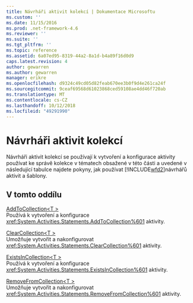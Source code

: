 ```yaml
---
title: Návrháři aktivit kolekcí | Dokumentace Microsoftu
ms.custom: ''
ms.date: 11/15/2016
ms.prod: .net-framework-4.6
ms.reviewer: ''
ms.suite: ''
ms.tgt_pltfrm: ''
ms.topic: reference
ms.assetid: 6a07ed95-8319-44a2-8a1d-b4a89f16d0d9
caps.latest.revision: 4
author: gewarren
ms.author: gewarren
manager: erikre
ms.openlocfilehash: d9324c49cd05d82feab670ee3b0f9d4e261ca24f
ms.sourcegitcommit: 9ceaf69568d61023868ced59108ae4dd46f720ab
ms.translationtype: MT
ms.contentlocale: cs-CZ
ms.lasthandoff: 10/12/2018
ms.locfileid: "49291990"
---
```

# <a name="collection-activity-designers"></a>Návrháři aktivit kolekcí
Návrháři aktivit kolekcí se používají k vytvoření a konfigurace aktivity používat ke správě kolekce v tématech obsažené v této části a uvedené v následující tabulce najdete pokyny, jak používat [!INCLUDE[wfd2](../includes/wfd2-md.md)]návrhářů aktivit a šablony.  
  
## <a name="in-this-section"></a>V tomto oddílu  
 [AddToCollection\<T >](../workflow-designer/addtocollection-t-activity-designer.md)  
 Používá k vytvoření a konfigurace <xref:System.Activities.Statements.AddToCollection%601> aktivity.  
  
 [ClearCollection\<T >](../workflow-designer/clearcollection-t-activity-designer.md)  
 Umožňuje vytvořit a nakonfigurovat <xref:System.Activities.Statements.ClearCollection%601> aktivity.  
  
 [ExistsInCollection\<T >](../workflow-designer/existsincollection-t-activity-designer.md)  
 Používá k vytvoření a konfigurace <xref:System.Activities.Statements.ExistsInCollection%601> aktivity.  
  
 [RemoveFromCollection\<T >](../workflow-designer/removefromcollection-t-activity-designer.md)  
 Umožňuje vytvořit a nakonfigurovat <xref:System.Activities.Statements.RemoveFromCollection%601> aktivity.